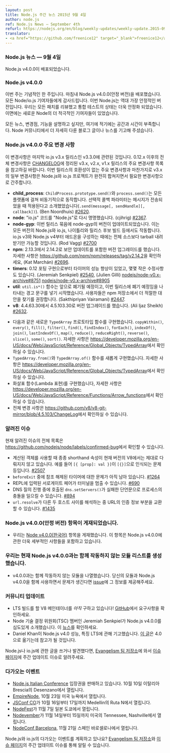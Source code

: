 ```yaml
---
layout: post
title: Node.js 주간 뉴스 2015년 9월 4일
author: node.js
ref: Node.js News — September 4th
refurl: https://nodejs.org/en/blog/weekly-updates/weekly-update.2015-09-04/
translator:
- <a href="https://github.com/freenice12" target="_blank">freenice12</a>
---
```


<!--
### Node.js News — September 4th

Node.js v4.0.0 is released
-->

### Node.js 뉴스 — 9월 4일
Node.js v4.0.0이 배포되었습니다.

<!--
### Node.js v4.0.0

This week is the most historical week. Finally we have released Node.js v4.0.0(stable). Thanks to the every Node/io.js collaborator. This Node.js is the most stable Node ever. We have reviewed all of patches and the state of the test suite is more stable and there are more active contributors in new Node.

We would like to talk about this news, changes, features. But currently we don't have so much spaces and times. We hope that Node community will post more blog entries or more news.
-->

### Node.js v4.0.0

이번 주는 기념적인 한 주입니다. 마침내 Node.js v4.0.0(안정 버전)을 배포했습니다. 모든 Node/io.js 기여자들에게 감사드립니다. 이번 Node.js는 역대 가장 안정적인 버전입니다. 우리는 모든 패치를 리뷰했고 통합 테스트의 상태는 더욱 안정화 되었습니다. 이면에는 새로운 Node의 더 적극적인 기여자들이 있었습니다.

모든 뉴스, 변경점, 기능을 설명하고 싶지만, 여기에 적기에는 공간과 시간이 부족합니다. Node 커뮤니티에서 더 자세히 다룬 블로그 글이나 뉴스를 기고해 주셨습니다.


<!--
### Node.js v4.0.0 Notable changes

This list of changes is relative to the last io.js v3.x branch release, v3.3.0. Please see the list of notable changes in the v3.x, v2.x and v1.x releases for a more complete list of changes from 0.12.x. Note, that some changes in the v3.x series as well as major breaking changes in this release constitute changes required for full convergence of the Node.js and io.js projects.

* **child_process**: `ChildProcess.prototype.send()` and `process.send()` operate asynchronously across all platforms so an optional callback parameter has been introduced that will be invoked once the message has been sent, i.e. `.send(message[, sendHandle][, callback])` (Ben Noordhuis) [#2620](https://github.com/nodejs/node/pull/2620).
* **node**: Rename "io.js" code to "Node.js" (cjihrig) [#2367](https://github.com/nodejs/node/pull/2367).
* **node-gyp**: This release bundles an updated version of node-gyp that works with all versions of Node.js and io.js including nightly and release candidate builds. From io.js v3 and Node.js v4 onward, it will only download a headers tarball when building addons rather than the entire source. (Rod Vagg) [#2700](https://github.com/nodejs/node/pull/2700)
* **npm**: Upgrade to version 2.14.2 from 2.13.3, includes a security update, see https://github.com/npm/npm/releases/tag/v2.14.2 for more details, (Kat Marchán) [#2696](https://github.com/nodejs/node/pull/2696).
* **timers**: Improved timer performance from porting the 0.12 implementation, plus minor fixes (Jeremiah Senkpiel) [#2540](https://github.com/nodejs/node/pull/2540), (Julien Gilli) [nodejs/node-v0.x-archive#8751](https://github.com/nodejs/node-v0.x-archive/pull/8751) [nodejs/node-v0.x-archive#8905](https://github.com/nodejs/node-v0.x-archive/pull/8905)
* **util**: The `util.is*()` functions have been deprecated, beginning with deprecation warnings in the documentation for this release, users are encouraged to seek more robust alternatives in the npm registry, (Sakthipriyan Vairamani) [#2447](https://github.com/nodejs/node/pull/2447).
* **v8**: Upgrade to version 4.5.103.30 from 4.4.63.30 (Ali Ijaz Sheikh) [#2632](https://github.com/nodejs/node/pull/2632).
 - Implement new `TypedArray` prototype methods: `copyWithin()`, `every()`, `fill()`, `filter()`, `find()`, `findIndex()`, `forEach()`, `indexOf()`, `join()`, `lastIndexOf()`, `map()`, `reduce()`, `reduceRight()`, `reverse()`, `slice()`, `some()`, `sort()`. See https://developer.mozilla.org/en-US/docs/Web/JavaScript/Reference/Global_Objects/TypedArray for further information.
 - Implement new `TypedArray.from()` and `TypedArray.of()` functions. See https://developer.mozilla.org/en-US/docs/Web/JavaScript/Reference/Global_Objects/TypedArray for further information.
 - Implement arrow functions, see https://developer.mozilla.org/en-US/docs/Web/JavaScript/Reference/Functions/Arrow_functions for further information.
 - Full ChangeLog available at https://github.com/v8/v8-git-mirror/blob/4.5.103/ChangeLog
-->

### Node.js v4.0.0 주요 변경 사항

이 변경사항은 마지막 io.js v3.x 릴리스인 v3.3.0에 관련된 것입니다. 0.12.x 이후의 전체 변경사항은 [CHANGELOG](https://github.com/nodejs/node/blob/master/CHANGELOG.md)에 정리된 v3.x, v2.x, v1.x 릴리스의 주요 변경사항 목록을 참고하길 바랍니다. 이번 릴리스의 호환성이 없는 주요 변경사항과 마찬가지로 v3.x의 일부 변경사항은 Node.js와 io.js 프로젝트가 완전히 합쳐지면서 필요한 변경사항으로 간주합니다.

* **child_process**: `ChildProcess.prototype.send()`와 `process.send()`는 모든 플랫폼에 걸쳐 비동기적으로 동작합니다. 선택적 콜백 파라미터는 메시지가 전송되었을 때 적용된다고 소개했었습니다(`.send(message[, sendHandle][, callback])`). (Ben Noordhuis) [#2620](https://github.com/nodejs/node/pull/2620).
* **node**: "io.js" 코드를 "Node.js"로 다시 명명했습니다. (cjihrig) [#2367](https://github.com/nodejs/node/pull/2367).
* **node-gyp**: 이번 릴리스 묶음에 node-gyp의 버전이 업데이트되었습니다. 이는 모든 버전의 Node.js와 io.js, 나이틀리와 릴리스 후보 빌드 등에서도 작동합니다. io.js v3와 Node.js v4부터 애드온을 구성하는 때에는 전체 소스보다 tarball 내려받기만 가능할 것입니다. (Rod Vagg) [#2700](https://github.com/nodejs/node/pull/2700)
* **npm**: 2.13.3에서 2.14.2로 보안 업데이트를 포함한 버전 업그레이드를 했습니다. 자세한 사항은 <https://github.com/npm/npm/releases/tag/v2.14.2>을 확인하세요, (Kat Marchán) [#2696](https://github.com/nodejs/node/pull/2696).
* **timers**: 0.12 포팅 구현으로부터 타이머의 성능 향상이 있었고, 몇몇 작은 수정사항도 있습니다. (Jeremiah Senkpiel) [#2540](https://github.com/nodejs/node/pull/2540), (Julien Gilli) [nodejs/node-v0.x-archive#8751](https://github.com/nodejs/node-v0.x-archive/pull/8751) [nodejs/node-v0.x-archive#8905](https://github.com/nodejs/node-v0.x-archive/pull/8905)
* **util**: `util.is*()` 함수는 앞으로 폐기될 예정이고, 이번 릴리스에 폐기 예정임을 나타내는 경고 문구를 넣기 시작했습니다. 사용자들은 npm 저장소에서 더 적절한 대안을 찾기를 권장합니다. (Sakthipriyan Vairamani) [#2447](https://github.com/nodejs/node/pull/2447).
* **v8**: 4.4.63.30에서 4.5.103.30로 버전 업그레이드를 했습니다. (Ali Ijaz Sheikh) [#2632](https://github.com/nodejs/node/pull/2632).
 - 다음과 같은 새로운 `TypedArray` 프로토타입 함수를 구현했습니다. `copyWithin()`, `every()`, `fill()`, `filter()`, `find()`, `findIndex()`, `forEach()`, `indexOf()`, `join()`, `lastIndexOf()`, `map()`, `reduce()`, `reduceRight()`, `reverse()`, `slice()`, `some()`, `sort()`. 자세한 사항은 <https://developer.mozilla.org/en-US/docs/Web/JavaScript/Reference/Global_Objects/TypedArray>에서 확인하실 수 있습니다.
 - `TypedArray.from()`와 `TypedArray.of()` 함수를 새롭게 구현했습니다. 자세한 사항은 <https://developer.mozilla.org/en-US/docs/Web/JavaScript/Reference/Global_Objects/TypedArray>에서 확인하실 수 있습니다.
 - 화살표 함수(Lambda 표현)를 구현했습니다, 자세한 사항은 <https://developer.mozilla.org/en-US/docs/Web/JavaScript/Reference/Functions/Arrow_functions>에서 확인하실 수 있습니다.
 - 전체 변경 사항은 <https://github.com/v8/v8-git-mirror/blob/4.5.103/ChangeLog>에서 확인하실 수 있습니다.

<!--
### Known issues

See https://github.com/nodejs/node/labels/confirmed-bug for complete and current list of known issues.

* Some uses of computed object shorthand properties are not handled correctly by the current version of V8. e.g. `[{ [prop]: val }]` evaluates to `[{}]`. [#2507](https://github.com/nodejs/node/issues/2507)
* Some problems with unreferenced timers running during `beforeExit` are still to be resolved. See [#1264](https://github.com/nodejs/node/issues/1264).
* Surrogate pair in REPL can freeze terminal. [#690](https://github.com/nodejs/node/issues/690)
* Calling `dns.setServers()` while a DNS query is in progress can cause the process to crash on a failed assertion. [#894](https://github.com/nodejs/node/issues/894)
* `url.resolve` may transfer the auth portion of the url when resolving between two full hosts, see [#1435](https://github.com/nodejs/node/issues/1435).
-->

### 알려진 이슈

현재 알려진 이슈의 전체 목록은 <https://github.com/nodejs/node/labels/confirmed-bug>에서 확인할 수 있습니다.

* 계산된 객체를 사용할 때 종종 shorthand 속성이 현재 버전의 V8에서는 제대로 다뤄지지 않고 있습니다. 예를 들어 `[{ [prop]: val }]`이 `[{}]`으로 인식되는 문제 등입니다. [#2507](https://github.com/nodejs/node/issues/2507)
* `beforeExit` 중에 참조 해제된 타이머에 대한 문제가 아직 남아 있습니다. [#1264](https://github.com/nodejs/node/issues/1264)
* REPL에 입력된 서로게이트 페어가 터미널을 멈출 수 있습니다. [#690](https://github.com/nodejs/node/issues/690)
* DNS 질의 진행 중에 호출된 `dns.setServers()`가 실패한 단언문으로 프로세스의 충돌을 일으킬 수 있습니다. [#894](https://github.com/nodejs/node/issues/894)
* `url.resolve`가 다른 두 호스트 사이를 해석하는 중 URL의 인증 정보 부분을 교환할 수 있습니다. [#1435](https://github.com/nodejs/node/issues/1435)

<!--
### Node.js v4.0.0(stable) entry is posted

* We have posted [Node v4.0.0](https://nodejs.org/en/blog/release/v4.0.0/) entry. This entry has more details about Node.js v4.0.0.
-->

### Node.js v4.0.0(안정 버전) 항목이 게재되었습니다.

* 우리는 [Node v4.0.0(한국어)](http://nodejs.github.io/nodejs-ko/articles/2015/09/08/release-v4.0.0/) 항목을 게재했습니다. 이 항목은 Node.js v4.0.0에 관한 더욱 세부적인 사항들을 포함하고 있습니다.

<!--
### We are creating the list of modules that currently do not work with Node.js v4.0.0

* We are listing modules that do not work with Node.js v4.0.0, If you have some troubles in your modules with Node.js v4.0.0, please provide information in this [issue](https://github.com/nodejs/node/issues/2798).
-->

### 우리는 현재 Node.js v4.0.0과는 함께 작동하지 않는 모듈 리스트를 생성했습니다.

* v4.0.0과는 함께 작동하지 않는 모듈을 나열했습니다. 당신의 모듈과 Node.js v4.0.0을 함께 사용하면서 문제가 생긴다면 [issue](https://github.com/nodejs/node/issues/2798)에 그 정보를 제공해주세요.

<!--
### Community Updates

* We *still* need a V8 maintainer for our LTS build! Head on over [to GitHub](https://github.com/nodejs/LTS/issues/28) to see if the requirements match your capabilities.
* Jeremiah Senkpiel, Node TSC member, has introduced Node.js v4.0.0 deeply. Please check [this blog](https://medium.com/@nodesource/node-js-v4-0-0-node-at-its-best-54a93fd2e0c6)
* Daniel Khan posted the entry about Node.js v4.0 performance, features and LTS. His entry will help your [migration](http://apmblog.dynatrace.com/2015/09/05/all-you-need-to-know-about-node-js-4-0/).

If you have spotted or written something about Node.js and io.js, do come over to our [Evangelism team repo](https://github.com/nodejs/evangelism) and suggest it on the [Issues page](https://github.com/nodejs/evangelism/issues), specifically the Weekly Updates issue.
-->

### 커뮤니티 업데이트

* LTS 빌드를 할 V8 메인테이너를 *아직* 구하고 있습니다! [GitHub](https://github.com/nodejs/LTS/issues/28)에서 요구사항을 확인하세요.
* Node 기술 결정 위원회(TSC) 멤버인 Jeremiah Senkpiel가 Node.js v4.0.0를 심도있게 소개했습니다. 이 [뉴스](https://medium.com/@nodesource/node-js-v4-0-0-node-at-its-best-54a93fd2e0c6)를 확인하세요.
* Daniel Khan이 Node.js v4.0 성능, 특징 LTS에 관해 기고했습니다. [이 글](http://apmblog.dynatrace.com/2015/09/05/all-you-need-to-know-about-node-js-4-0/)은 4.0으로 옮기는데 참고가 될 것입니다.

Node.js나 io.js에 관한 글을 쓰거나 발견했다면, [Evangelism 팀 저장소](https://github.com/nodejs/evangelism)에 와서 [이슈 페이지](https://github.com/nodejs/evangelism/issues)에 주간 업데이트 이슈로 알려주세요.

<!--
### Upcoming Events

* [Node.js Italian Conference](http://nodejsconf.it/) tickets are on sale, October 10th at Desenzano - Brescia, Italy
* [EmpireNode](http://2015.empirenode.org/), October 23rd at New York, US.
* [JSConf CO](http://www.jsconf.co/), October 16th - 17th at Ruta N, Medellin, Columbia
* [NodeFest](http://nodefest.jp/2015/), November 7th at Tokyo, Japan
* [Nodevember](http://nodevember.org/?utm_source=io.js+and+Node.js+News&utm_medium=article), November 14th - 15th at Nashville, Tennessee, US.
* [NodeConf Barcelona](https://ti.to/barcelonajs/nodeconf-barcelona-2015), November 21st at Barcelona, Spain
-->

### 다가오는 이벤트

* [Node.js Italian Conference](http://nodejsconf.it/) 입장권을 판매하고 있습니다. 10월 10일 이탈리아 Brescia의 Desenzano에서 열립니다.
* [EmpireNode](http://2015.empirenode.org/), 10월 23일 미국 뉴욕에서 열립니다.
* [JSConf CO](http://www.jsconf.co/)가 10월 16일부터 17일까지 Medellin의 Ruta N에서 열립니다.
* [NodeFest](http://nodefest.jp/2015/)가 11월 7일 일본 도쿄에서 열립니다.
* [Nodevember](http://nodevember.org/?utm_source=io.js+and+Node.js+News&utm_medium=article)가 11월 14일부터 15일까지 미국의 Tennessee, Nashville에서 열립니다.
* [NodeConf Barcelona](https://ti.to/barcelonajs/nodeconf-barcelona-2015), 11월 21일 스페인 바로셀로나에서 열립니다.

<!--
Have an event about Node.js and io.js coming up? You can put your events here through the [Evangelism team repo](https://github.com/nodejs/evangelism) and announce it in the [Issues page](https://github.com/nodejs/evangelism/issues), specifically the Weekly Updates issue.
-->

Node.js와 io.js의 다가오는 이벤트를 계획하고 있나요? [Evangelism 팀 저장소](https://github.com/nodejs/evangelism)와 [이슈 페이지](https://github.com/nodejs/evangelism/issues)의 주간 업데이트 이슈를 통해 알릴 수 있습니다.
